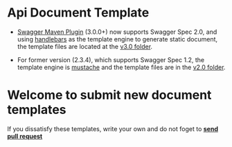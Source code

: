 Api Document Template
================
- [Swagger Maven Plugin](https://github.com/kongchen/swagger-maven-plugin) (3.0.0+) now supports Swagger Spec 2.0, and using [handlebars](http://handlebarsjs.com/) as the template engine to generate static document, the template files are located at the [v3.0 folder](https://github.com/kongchen/api-doc-template/tree/master/v3.0).

- For former version (2.3.4), which supports Swagger Spec 1.2, the template engine is [mustache](https://mustache.github.io/) and the template files are in the [v2.0 folder](https://github.com/kongchen/api-doc-template/tree/master/v2.0).


# **Welcome to submit new document templates**

If you dissatisfy these templates, write your own and do not foget to [**send pull request**](https://github.com/kongchen/api-doc-template/pulls)


